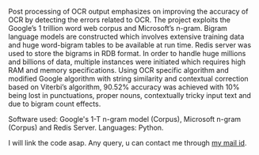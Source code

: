 Post processing of OCR output emphasizes on improving the accuracy of OCR by detecting the errors related to OCR. The project exploits the Google’s 1 trillion word web corpus and Microsoft’s n-gram. Bigram language models are constructed which involves extensive training data and huge word-bigram tables to be available at run time. Redis server was used to store the bigrams in RDB format. In order to handle huge millions and billions of data, multiple instances were initiated which requires high RAM and memory specifications. Using OCR specific algorithm and modified Google algorithm with string similarity and contextual correction based on Viterbi’s algorithm, 90.52% accuracy was achieved with 10% being lost in punctuations, proper nouns, contextually tricky input text and due to bigram count effects.

Software used: Google's 1-T n-gram model (Corpus), Microsoft n-gram (Corpus) and Redis Server.
Languages: Python.

I will link the code asap. Any query, u can contact me through <a href="mailto:aadi1194@gmail.com?Subject=OCR%20Ppst%20processing%20Query" target="_top">my mail id</a>.
